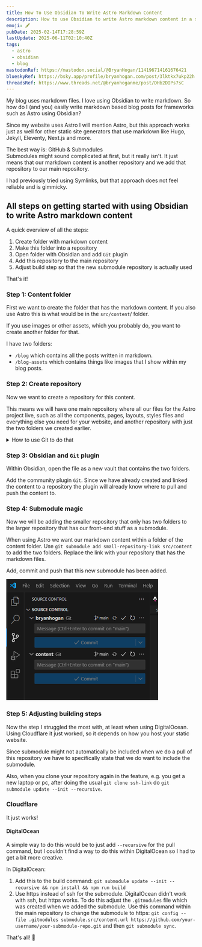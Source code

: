 ```yaml
---
title: How To Use Obsidian To Write Astro Markdown Content
description: How to use Obsidian to write Astro markdown content in a simple and intuitive way using GitHub submodules.
emoji: 🖋️
pubDate: 2025-02-14T17:28:59Z
lastUpdate: 2025-06-11T02:10:40Z
tags:
  - astro
  - obsidian
  - blog
mastodonRef: https://mastodon.social/@BryanHogan/114196714161676421
blueskyRef: https://bsky.app/profile/bryanhogan.com/post/3lktkx7ukp22h
threadsRef: https://www.threads.net/@bryanhoganme/post/DHb2DIPs7sC
---
```


My blog uses markdown files. I love using Obsidian to write markdown. So how do I (and you) easily write markdown based blog posts for frameworks such as Astro using Obsidian?

Since my website uses Astro I will mention Astro, but this approach works just as well for other static site generators that use markdown like Hugo, Jekyll, Eleventy, Next.js and more.

The best way is: GitHub & Submodules  
Submodules might sound complicated at first, but it really isn't. It just means that our markdown content is another repository and we add that repository to our main repository.

I had previously tried using Symlinks, but that approach does not feel reliable and is gimmicky.

## All steps on getting started with using Obsidian to write Astro markdown content

A quick overview of all the steps:

1. Create folder with markdown content
2. Make this folder into a repository
3. Open folder with Obsidian and add `Git` plugin
4. Add this repository to the main repository
5. Adjust build step so that the new submodule repository is actually used

That's it!

### Step 1: Content folder

First we want to create the folder that has the markdown content. If you also use Astro this is what would be in the `src/content`/ folder.

If you use images or other assets, which you probably do, you want to create another folder for that.

I have two folders:
- `/blog` which contains all the posts written in markdown.
- `/blog-assets` which contains things like images that I show within my blog posts.

### Step 2: Create repository

Now we want to create a repository for this content.

This means we will have one main repository where all our files for the Astro project live, such as all the components, pages, layouts, styles files and everything else you need for your website, and another repository with just the two folders we created earlier.

<details><summary>How to use Git to do that</summary>

Make sure you have Git installed on your device. You can use the visual interface in something like Visual Studio Code which should make this easier for you. But to make it short you will do these steps in your command line interface: `git init` -> `git add *` -> `git commit -m "commit message"` -> `git push`.

</details>

### Step 3: Obsidian and `Git` plugin

Within Obsidian, open the file as a new vault that contains the two folders.

Add the community plugin `Git`. Since we have already created and linked the content to a repository the plugin will already know where to pull and push the content to.

### Step 4: Submodule magic

Now we will be adding the smaller repository that only has two folders to the larger repository that has our front-end stuff as a submodule.

When using Astro we want our markdown content within a folder of the content folder. Use `git submodule add small-repository-link src/content` to add the two folders. Replace the link with your repository that has the markdown files.

Add, commit and push that this new submodule has been added. 

![Screenshot of Visual Studio Code interface when it has a submodule](../blog-assets/images/Obsidian-Astro-Visual-Studio-Code-With-Submodules.png)

### Step 5: Adjusting building steps

Now the step I struggled the most with, at least when using DigitalOcean. Using Cloudflare it just worked, so it depends on how you host your static website.

Since submodule might not automatically be included when we do a pull of this repository we have to specifically state that we do want to include the submodule.

Also, when you clone your repository again in the feature, e.g. you get a new laptop or pc, after doing the usual `git clone ssh-link` do `git submodule update --init --recursive`.

### Cloudflare

It just works!

#### DigitalOcean

A simple way to do this would be to just add `--recursive` for the pull command, but I couldn't find a way to do this within DigitalOcean so I had to get a bit more creative.

In DigitalOcean:

1. Add this to the build command: `git submodule update --init --recursive && npm install && npm run build`
2. Use https instead of ssh for the submodule. DigitalOcean didn't work with ssh, but https works. To do this adjust the `.gitmodules` file which was created when we added the submodule. Use this command within the main repository to change the submodule to https: `git config --file .gitmodules submodule.src/content.url https://github.com/your-username/your-submodule-repo.git` and then `git submodule sync`.

That's all! 🎉